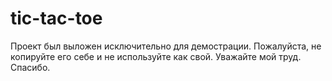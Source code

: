 # tic-tac-toe

Проект был выложен исключительно для демострации. 
Пожалуйста, не копируйте его себе и не используйте как свой. Уважайте мой труд.
Спасибо.
